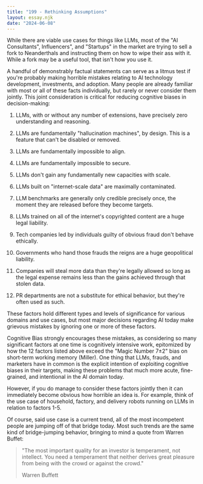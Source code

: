 ```yaml
---
title: "199 - Rethinking Assumptions"
layout: essay.njk
date: "2024-06-08"
---
```


While there are viable use cases for things like LLMs, most of the "AI Consultants", Influencers", and "Startups" in the market are trying to sell a fork to Neanderthals and instructing them on how to wipe their ass with it. While a fork may be a useful tool, that isn't how you use it.

A handful of demonstrably factual statements can serve as a litmus test if you're probably making horrible mistakes relating to AI technology development, investments, and adoption. Many people are already familiar with most or all of these facts individually, but rarely or never consider them jointly. This joint consideration is critical for reducing cognitive biases in decision-making:

1. LLMs, with or without any number of extensions, have precisely zero understanding and reasoning.

2. LLMs are fundamentally "hallucination machines", by design. This is a feature that can't be disabled or removed.

3. LLMs are fundamentally impossible to align.

4. LLMs are fundamentally impossible to secure.

5. LLMs don't gain any fundamentally new capacities with scale.

6. LLMs built on "internet-scale data" are maximally contaminated.

7. LLM benchmarks are generally only credible precisely once, the moment they are released before they become targets.

8. LLMs trained on all of the internet's copyrighted content are a huge legal liability.

9. Tech companies led by individuals guilty of obvious fraud don't behave ethically.

10. Governments who hand those frauds the reigns are a huge geopolitical liability.

11. Companies will steal more data than they're legally allowed so long as the legal expense remains less than the gains achieved through that stolen data.

12. PR departments are not a substitute for ethical behavior, but they're often used as such.

These factors hold different types and levels of significance for various domains and use cases, but most major decisions regarding AI today make grievous mistakes by ignoring one or more of these factors.

Cognitive Bias strongly encourages these mistakes, as considering so many significant factors at one time is cognitively intensive work, epitomized by how the 12 factors listed above exceed the "Magic Number 7±2" bias on short-term working memory (Miller). One thing that LLMs, frauds, and marketers have in common is the explicit intention of exploiting cognitive biases in their targets, making these problems that much more acute, fine-grained, and intentional in the AI domain today.

However, if you do manage to consider these factors jointly then it can immediately become obvious how horrible an idea is. For example, think of the use case of household, factory, and delivery robots running on LLMs in relation to factors 1-5.

Of course, said use case is a current trend, all of the most incompetent people are jumping off of that bridge today. Most such trends are the same kind of bridge-jumping behavior, bringing to mind a quote from Warren Buffet:

> "The most important quality for an investor is temperament, not intellect. You need a temperament that neither derives great pleasure from being with the crowd or against the crowd."
>
> Warren Buffett
